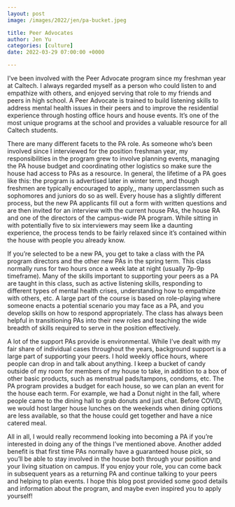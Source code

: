 ```yaml
---
layout: post
image: /images/2022/jen/pa-bucket.jpeg

title: Peer Advocates
author: Jen Yu
categories: [culture]
date: 2022-03-29 07:00:00 +0000

---
```

I’ve been involved with the Peer Advocate program since my freshman year at Caltech. I always regarded myself as a person who could listen to and empathize with others, and enjoyed serving that role to my friends and peers in high school. A Peer Advocate is trained to build listening skills to address mental health issues in their peers and to improve the residential experience through hosting office hours and house events. It’s one of the most unique programs at the school and provides a valuable resource for all Caltech students.

There are many different facets to the PA role. As someone who’s been involved since I interviewed for the position freshman year, my responsibilities in the program grew to involve planning events, managing the PA house budget and coordinating other logistics so make sure the house had access to PAs as a resource. In general, the lifetime of a PA goes like this: the program is advertised later in winter term, and though freshmen are typically encouraged to apply,, many upperclassmen such as sophomores and juniors do so as well. Every house has a slightly different process, but the new PA applicants fill out a form with written questions and are then invited for an interview with the current house PAs, the house RA and one of the directors of the campus-wide PA program. While sitting in with potentially five to six interviewers may seem like a daunting experience, the process tends to be fairly relaxed since it’s contained within the house with people you already know.

If you’re selected to be a new PA, you get to take a class with the PA program directors and the other new PAs in the spring term. This class normally runs for two hours once a week late at night (usually 7p-9p timeframe). Many of the skills important to supporting your peers as a PA are taught in this class, such as active listening skills, responding to different types of mental health crises, understanding how to empathize with others, etc. A large part of the course is based on role-playing where someone enacts a potential scenario you may face as a PA, and you develop skills on how to respond appropriately. The class has always been helpful in transitioning PAs into their new roles and teaching the wide breadth of skills required to serve in the position effectively.

A lot of the support PAs provide is environmental. While I’ve dealt with my fair share of individual cases throughout the years, background support is a large part of supporting your peers. I hold weekly office hours, where people can drop in and talk about anything. I keep a bucket of candy outside of my room for members of my house to take, in addition to a box of other basic products, such as menstrual pads/tampons, condoms, etc. The PA program provides a budget for each house, so we can plan an event for the house each term. For example, we had a Donut night in the fall, where people came to the dining hall to grab donuts and just chat. Before COVID, we would host larger house lunches on the weekends when dining options are less available, so that the house could get together and have a nice catered meal.

All in all, I would really recommend looking into becoming a PA if you’re interested in doing any of the things I’ve mentioned above. Another added benefit is that first time PAs normally have a guaranteed house pick, so you’ll be able to stay involved in the house both through your position and your living situation on campus. If you enjoy your role, you can come back in subsequent years as a returning PA and continue talking to your peers and helping to plan events. I hope this blog post provided some good details and information about the program, and maybe even inspired you to apply yourself!